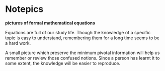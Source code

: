 # Notepics
**pictures of formal mathematical equations**

Equations are full of our study life. Though the knowledge of a specific topic is easy to understand, remembering them for a long time seems to be a hard work.

A small picture which preserve the minimum pivotal information will help us remember or review those confused notions. Since a person has learnt it to some extent, the knowledge will be easier to reproduce.
